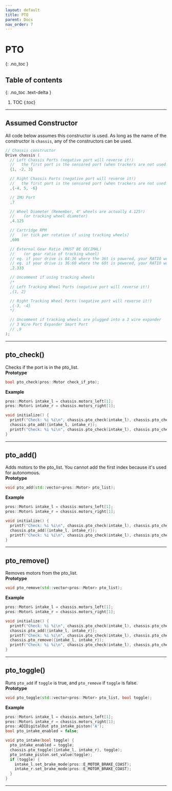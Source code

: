 ```yaml
---
layout: default
title: PTO
parent: Docs
nav_order: 7
---
```



# **PTO**
{: .no_toc }

## Table of contents
{: .no_toc .text-delta }

1. TOC
{:toc}


---

## Assumed Constructor

All code below assumes this constructor is used.  As long as the name of the constructor is `chassis`, any of the constructors can be used. 

```cpp
// Chassis constructor
Drive chassis (
  // Left Chassis Ports (negative port will reverse it!)
  //   the first port is the sensored port (when trackers are not used!)
  {1, -2, 3}

  // Right Chassis Ports (negative port will reverse it!)
  //   the first port is the sensored port (when trackers are not used!)
  ,{-4, 5, -6}

  // IMU Port
  ,7

  // Wheel Diameter (Remember, 4" wheels are actually 4.125!)
  //    (or tracking wheel diameter)
  ,4.125

  // Cartridge RPM
  //   (or tick per rotation if using tracking wheels)
  ,600

  // External Gear Ratio (MUST BE DECIMAL)
  //    (or gear ratio of tracking wheel)
  // eg. if your drive is 84:36 where the 36t is powered, your RATIO would be 2.333.
  // eg. if your drive is 36:60 where the 60t is powered, your RATIO would be 0.6.
  ,2.333

  // Uncomment if using tracking wheels
  /*
  // Left Tracking Wheel Ports (negative port will reverse it!)
  ,{1, 2}

  // Right Tracking Wheel Ports (negative port will reverse it!)
  ,{-3, -4}
  */

  // Uncomment if tracking wheels are plugged into a 3 wire expander
  // 3 Wire Port Expander Smart Port
  // ,9
);

```

---


## pto_check()
Checks if the port is in the pto_list.     
**Prototype**
```cpp
bool pto_check(pros::Motor check_if_pto);
```

**Example** 
```cpp
pros::Motor& intake_l = chassis.motors_left[1];
pros::Motor& intake_r = chassis.motors_right[1];

void initialize() {
  printf("Check: %i %i\n", chassis.pto_check(intake_l), chassis.pto_check(intake_r))); // This prints 0 0
  chassis.pto_add({intake_l, intake_r});
  printf("Check: %i %i\n", chassis.pto_check(intake_l), chassis.pto_check(intake_r))); // This prints 1 1
}
```


---


## pto_add()
Adds motors to the pto_list.  You cannot add the first index because it's used for autonomous.     
**Prototype**
```cpp
void pto_add(std::vector<pros::Motor> pto_list);
```

**Example** 
```cpp
pros::Motor& intake_l = chassis.motors_left[1];
pros::Motor& intake_r = chassis.motors_right[1];

void initialize() {
  printf("Check: %i %i\n", chassis.pto_check(intake_l), chassis.pto_check(intake_r))); // This prints 0 0
  chassis.pto_add({intake_l, intake_r});
  printf("Check: %i %i\n", chassis.pto_check(intake_l), chassis.pto_check(intake_r))); // This prints 1 1
}
```


---


## pto_remove()
Removes motors from the pto_list.      
**Prototype**
```cpp
void pto_remove(std::vector<pros::Motor> pto_list);
```

**Example** 
```cpp
pros::Motor& intake_l = chassis.motors_left[1];
pros::Motor& intake_r = chassis.motors_right[1];

void initialize() {
  printf("Check: %i %i\n", chassis.pto_check(intake_l), chassis.pto_check(intake_r))); // This prints 0 0
  chassis.pto_add({intake_l, intake_r});
  printf("Check: %i %i\n", chassis.pto_check(intake_l), chassis.pto_check(intake_r))); // This prints 1 1
  chassis.pto_remove({intake_l, intake_r});
  printf("Check: %i %i\n", chassis.pto_check(intake_l), chassis.pto_check(intake_r))); // This prints 0 0
}
```


---


## pto_toggle()
Runs `pto_add` if `toggle` is true, and `pto_remove` if `toggle` is false.       
**Prototype**
```cpp
void pto_toggle(std::vector<pros::Motor> pto_list, bool toggle);
```

**Example** 
```cpp
pros::Motor& intake_l = chassis.motors_left[1];
pros::Motor& intake_r = chassis.motors_right[1];
pros::ADIDigitalOut pto_intake_piston('A');
bool pto_intake_enabled = false;

void pto_intake(bool toggle) {
  pto_intake_enabled = toggle;
  chassis.pto_toggle({intake_l, intake_r}, toggle);
  pto_intake_piston.set_value(toggle);
  if (toggle) {
    intake_l.set_brake_mode(pros::E_MOTOR_BRAKE_COAST);
    intake_r.set_brake_mode(pros::E_MOTOR_BRAKE_COAST);
  }
}
```


---

